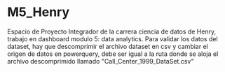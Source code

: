 # M5_Henry
Espacio de Proyecto Integrador de la carrera ciencia de datos de Henry, trabajo en dashboard modulo 5: data analytics.
Para validar los datos del dataset, hay que descomprimir el archivo dataset en csv y cambiar el origen de datos en powerquery, debe ser igual a la ruta donde se aloja el archivo descomprimido llamado "Call_Center_1999_DataSet.csv"
